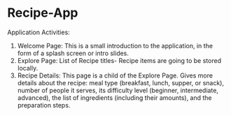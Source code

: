 # Recipe-App
Application Activities:
1. Welcome Page: This is a small introduction to the application, in the form of a splash screen or intro slides.
2. Explore Page: List of Recipe titles- Recipe items are going to be stored locally.
3. Recipe Details: This page is a child of the Explore Page. Gives more details about the recipe: meal type (breakfast, lunch, supper, or snack), number of people it serves, its difficulty level (beginner, intermediate, advanced), the list of ingredients (including their amounts), and the preparation steps.
